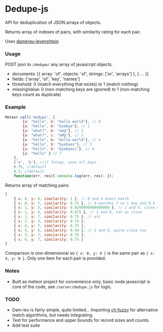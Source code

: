 # Dedupe-js

API for deduplication of JSON arrays of objects.

Returns array of indexes of pairs, with similarity rating for each pair.

Uses [damerau-levenshtein](https://www.npmjs.com/package/damerau-levenshtein/)

### Usage

POST json to `/dedupe/` any array of javascript objects.

* documents: [{ array: 'of', objects: 'of', strings: ['or', 'arrays'] }, { ... }]
* fields: ['array', 'of', 'key', 'names']
* threshold: 0 (match everything that exists) to 1 (match nothing)
* missingValue: 0 (non-matching keys are ignored) to 1 (non-matching keys count as duplicate)

### Example

```javascript
Meteor.call('dedupe', [
		{a: "hello", b: "hello world"}, // 0
		{a: "hello", b: "byebye"}, // 1
		{a: "what?", b: "omg"}, // 2
		{a: "what?", c: "oMg"}, // 3
		{a: "hello", b: "hello world"}, // 4 
		{a: "hello", b: "byebyes"}, // 5
		{a: "hello", b: "byebyesi"}, // 6
		{a: "hello" } // 7
	], 
	['a', 'b'], //if falsey, uses all keys
	0.75, //default
	0.5, //default
	function(err, res){ console.log(err, res); });
```

Returns array of matching pairs:

```javascript
[
	{ x: 0, y: 4, similarity: 1 }, // 0 and 4 exact match
	{ x: 0, y: 7, similarity: 0.75 }, // 0 matches 7 on 1 key and 0.5 for missing gives (1.5 / 2) = 0.75
	{ x: 1, y: 5, similarity: 0.9299999999999999 }, // 1 and 5, close match
	{ x: 1, y: 6, similarity: 0.875 }, // 1 and 6, not as close
	{ x: 1, y: 7, similarity: 0.75 }, // etc
	{ x: 2, y: 3, similarity: 0.75 },
	{ x: 4, y: 7, similarity: 0.75 },
	{ x: 5, y: 6, similarity: 0.94 }, // 5 and 6, quite close too
	{ x: 5, y: 7, similarity: 0.75 },
	{ x: 6, y: 7, similarity: 0.75 }
]
```

Comparison is one-dimensional so `{ x: 0, y: 4 }` is the same pair as `{ x: 4, y: 0 }`. Only one item for each pair is provided.

### Notes

* Built as meteor project for convenience only, basic node javascript is core of the code, see `/server/dedupe.js` for logic.

### TODO

* Dam-lev is fairly simple, quite limited... Importing [clj-fuzzy](https://www.npmjs.com/package/clj-fuzzy) for alternative match algorithms, but needs integrating.
* Test for performance and upper bounds for record sizes and counts.
* Add test suite